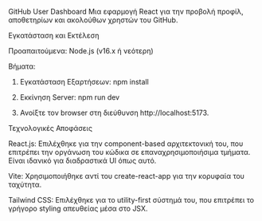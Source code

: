 GitHub User Dashboard
Μια εφαρμογή React για την προβολή προφίλ, αποθετηρίων και ακολούθων χρηστών του GitHub.

Εγκατάσταση και Εκτέλεση

Προαπαιτούμενα:
Node.js (v16.x ή νεότερη)

Βήματα:

1. Εγκατάσταση Εξαρτήσεων:
npm install

2. Εκκίνηση Server:
npm run dev

3. Ανοίξτε τον browser στη διεύθυνση http://localhost:5173.

Τεχνολογικές Αποφάσεις

React.js: Επιλέχθηκε για την component-based αρχιτεκτονική του, που επιτρέπει την οργάνωση του κώδικα σε επαναχρησιμοποιήσιμα τμήματα. Είναι ιδανικό για διαδραστικά UI όπως αυτό.

Vite: Χρησιμοποιήθηκε αντί του create-react-app για την κορυφαία του ταχύτητα. 

Tailwind CSS: Επιλέχθηκε για το utility-first σύστημά του, που επιτρέπει το γρήγορο styling απευθείας μέσα στο JSX. 
